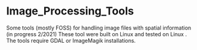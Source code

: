 # Image_Processing_Tools
Some tools (mostly FOSS) for handling image files with spatial information (in progress 2/2021)
These tool were built on Linux and tested on Linux .  The tools require GDAL or ImageMagik installations.
